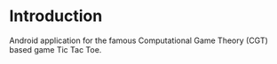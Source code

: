 # Introduction
Android application for the famous Computational Game Theory (CGT) based game Tic Tac Toe.
